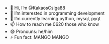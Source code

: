 - 👋 Hi, I’m @KakaosCsiga88
- 👀 I’m interested in programming development
- 🌱 I’m currently learning python, mysql, pyqt
- 📫 How to reach me 0620 those who know
- 😄 Pronouns: he/him
- ⚡ Fun fact: MANGO MANGO
